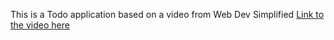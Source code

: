 This is a Todo application based on a video from Web Dev Simplified
[Link to the video here](https://www.youtube.com/watch?v=Rh3tobg7hEo)
